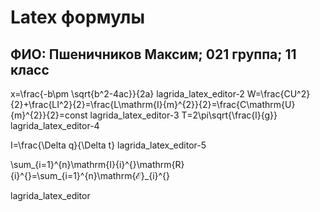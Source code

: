 # Latex формулы
## ФИО: Пшеничников Максим; 021 группа; 11 класс

x=\frac{-b\pm \sqrt{b^2-4ac}}{2a} lagrida_latex_editor-2 W=\frac{CU^2}{2}+\frac{LI^2}{2}=\frac{L\mathrm{I}{m}^{2}}{2}=\frac{C\mathrm{U}{m}^{2}}{2}=const lagrida_latex_editor-3 T=2\pi\sqrt{\frac{l}{g}} lagrida_latex_editor-4

I=\frac{\Delta q}{\Delta t} lagrida_latex_editor-5

\sum_{i=1}^{n}\mathrm{I}{i}^{}\mathrm{R}{i}^{}=\sum_{i=1}^{n}\mathrm{ℰ}_{i}^{}

lagrida_latex_editor
